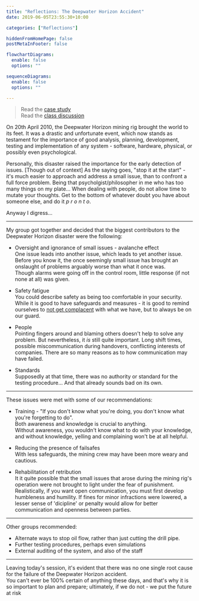 ```yaml
---
title: "Reflections: The Deepwater Horizon Accident"
date: 2019-06-05T23:55:30+10:00

categories: ["Reflections"]

hiddenFromHomePage: false
postMetaInFooter: false

flowchartDiagrams:
  enable: false
  options: ""

sequenceDiagrams: 
  enable: false
  options: ""

---
```


> Read the [case study](../case-study-the-deepwater-horizon-accident)  
Read the [class discussion](../lab01)  

On 20th April 2010, the Deepwater Horizon mining rig brought the world to its feet. It was a drastic and unfortunate event, which now stands as testament for the importance of good analysis, planning, development, testing and implementation of any system - software, hardware, physical, or possibly even psychological.

Personally, this disaster raised the importance for the early detection of issues. [Though out of context] As the saying goes, "stop it at the start" - it's much easier to approach and address a small issue, than to confront a full force problem. Being that psycholgist/philosopher in me who has too many things on my plate... When dealing with people, do not allow time to mutate your thoughts. Get to the bottom of whatever doubt you have about someone else, and do it _p r o n t o_.

Anyway I digress...

---

My group got together and decided that the biggest contributors to the Deepwater Horizon disaster were the following:

* Oversight and ignorance of small issues - avalanche effect  
One issue leads into another issue, which leads to yet another issue.  
Before you know it, the once seemingly small issue has brought an onslaught of problems arguably worse than what it once was.  
Though alarms were going off in the control room, little response (if not none at all) was given.

* Safety fatigue  
You could describe safety as being too comfortable in your security.  
While it is good to have safeguards and measures - it is good to remind ourselves to [not get complacent](../weakness-of-the-week-01) with what we have, but to always be on our guard.

* People  
Pointing fingers around and blaming others doesn't help to solve any problem. But nevertheless, it _is_ still quite important. Long shift times, possible miscommunication during handovers, conflicting interests of companies. There are so many reasons as to how communication may have failed.

* Standards  
Supposedly at that time, there was no authority or standard for the testing procedure... And that already sounds bad on its own.

---

These issues were met with some of our recommendations:

* Training - "If you don't know what you're doing, you don't know what you're forgetting to do".  
Both awareness and knowledge is crucial to anything.  
Without awareness, you wouldn't know what to do with your knowledge,  
and without knowledge, yelling and complaining won't be at all helpful.

* Reducing the presence of failsafes  
With less safeguards, the mining crew may have been more weary and cautious.

* Rehabilitation of retribution  
It it quite possible that the small issues that arose during the mining rig's operation were not brought to light under the fear of punishment.  
Realistically, if you want open communication, you must first develop humbleness and humility. If fines for minor infractions were lowered, a lesser sense of 'dicipline' or penalty would allow for better communication and openness between parties.

---

Other groups recommended:

* Alternate ways to stop oil flow, rather than just cutting the drill pipe.  
* Further testing procedures, perhaps even simulations  
* External auditing of the system, and also of the staff

--- 

Leaving today's session, it's evident that there was no one single root cause for the failure of the Deepwater Horizon accident.  
You can't ever be 100% certain of anything these days, and that's why it is so important to plan and prepare; ultimately, if we do not - we put the future at risk
